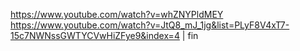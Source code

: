 https://www.youtube.com/watch?v=whZNYPldMEY
https://www.youtube.com/watch?v=JtQ8_mJ_1jg&list=PLyF8V4xT7-15c7NWNssGWTYCVwHiZFye9&index=4 | fin
